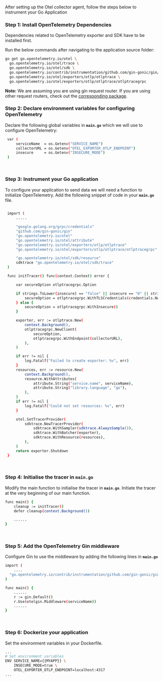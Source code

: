 After setting up the Otel collector agent, follow the steps below to instrument your Go Application
&nbsp;
&nbsp;

### Step 1: Install OpenTelemetry Dependencies
Dependencies related to OpenTelemetry exporter and SDK have to be installed first.

Run the below commands after navigating to the application source folder:
```bash
go get go.opentelemetry.io/otel \
  go.opentelemetry.io/otel/trace \
  go.opentelemetry.io/otel/sdk \
  go.opentelemetry.io/contrib/instrumentation/github.com/gin-gonic/gin/otelgin \
  go.opentelemetry.io/otel/exporters/otlp/otlptrace \
  go.opentelemetry.io/otel/exporters/otlp/otlptrace/otlptracegrpc
```

**Note:** We are assuming you are using gin request router. If you are using other request routers, check out the [corresponding package](https://signoz.io/docs/instrumentation/golang/#request-routers).
&nbsp;
&nbsp;

### Step 2: Declare environment variables for configuring OpenTelemetry
Declare the following global variables in **`main.go`** which we will use to configure OpenTelemetry:
```bash
 var (
     serviceName  = os.Getenv("SERVICE_NAME")
     collectorURL = os.Getenv("OTEL_EXPORTER_OTLP_ENDPOINT")
     insecure     = os.Getenv("INSECURE_MODE")
 )
```
&nbsp;

### Step 3: Instrument your Go application 
To configure your application to send data we will need a function to initialize OpenTelemetry. Add the following snippet of code in your **`main.go`** file.

```bash
     
 import (
     .....

     "google.golang.org/grpc/credentials"
     "github.com/gin-gonic/gin"
     "go.opentelemetry.io/otel"
     "go.opentelemetry.io/otel/attribute"
     "go.opentelemetry.io/otel/exporters/otlp/otlptrace"
     "go.opentelemetry.io/otel/exporters/otlp/otlptrace/otlptracegrpc"

     "go.opentelemetry.io/otel/sdk/resource"
     sdktrace "go.opentelemetry.io/otel/sdk/trace"
 )

 func initTracer() func(context.Context) error {

     var secureOption otlptracegrpc.Option

     if strings.ToLower(insecure) == "false" || insecure == "0" || strings.ToLower(insecure) == "f" {
         secureOption = otlptracegrpc.WithTLSCredentials(credentials.NewClientTLSFromCert(nil, ""))
     } else {
         secureOption = otlptracegrpc.WithInsecure()
     }

     exporter, err := otlptrace.New(
         context.Background(),
         otlptracegrpc.NewClient(
             secureOption,
             otlptracegrpc.WithEndpoint(collectorURL),
         ),
     )

     if err != nil {
         log.Fatalf("Failed to create exporter: %v", err)
     }
     resources, err := resource.New(
         context.Background(),
         resource.WithAttributes(
             attribute.String("service.name", serviceName),
             attribute.String("library.language", "go"),
         ),
     )
     if err != nil {
         log.Fatalf("Could not set resources: %v", err)
     }

     otel.SetTracerProvider(
         sdktrace.NewTracerProvider(
             sdktrace.WithSampler(sdktrace.AlwaysSample()),
             sdktrace.WithBatcher(exporter),
             sdktrace.WithResource(resources),
         ),
     )
     return exporter.Shutdown
 }
```
&nbsp;

### Step 4: Initialise the tracer in **`main.go`**
Modify the main function to initialise the tracer in **`main.go`**. Initiate the tracer at the very beginning of our main function.
```bash
func main() {
    cleanup := initTracer()
    defer cleanup(context.Background())

    ......
}
```
&nbsp;

### Step 5: Add the OpenTelemetry Gin middleware
Configure Gin to use the middleware by adding the following lines in **`main.go`**
```bash
import (
    ....
  "go.opentelemetry.io/contrib/instrumentation/github.com/gin-gonic/gin/otelgin"
)

func main() {
    ......
    r := gin.Default()
    r.Use(otelgin.Middleware(serviceName))
    ......
}
```

&nbsp;

### Step 6: Dockerize your application

Set the environment variables in your Dockerfile.

```bash
...
# Set environment variables
ENV SERVICE_NAME={{MYAPP}} \
    INSECURE_MODE=true \
    OTEL_EXPORTER_OTLP_ENDPOINT=localhost:4317
...
```

